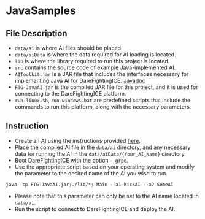 # JavaSamples

## File Description
- ```data/ai``` is where AI files should be placed.
- ```data/aiData``` is where the data required for AI loading is located.
- ```lib``` is where the library required to run this project is located.
- ```src``` contains the source code of example Java-implemented AI.
- ```AIToolkit.jar``` is a JAR file that includes the interfaces necessary for implementing Java AI for DareFightingICE. [Javadoc](https://www.ice.ci.ritsumei.ac.jp/~ftgaic/FTG-JavaAI-doc/)
- ```FTG-JavaAI.jar``` is the compiled JAR file for this project, and it is used for connecting to the DareFightingICE platform.
- ```run-linux.sh```, ```run-windows.bat``` are predefined scripts that include the commands to run this platform, along with the necessary parameters.

## Instruction
- Create an AI using the instructions provided [here](https://www.ice.ci.ritsumei.ac.jp/~ftgaic/index-2h.html).
- Place the compiled AI file in the `data/ai` directory, and any necessary data for running the AI in the `data/aiData/{Your_AI_Name}` directory.
- Boot DareFightingICE with the option `--grpc`.
- Use the appropriate script based on your operating system and modify the parameter to the desired name of the AI you wish to run.
```
java -cp FTG-JavaAI.jar;./lib/*; Main --a1 KickAI --a2 SomeAI
```
- Please note that this parameter can only be set to the AI name located in `data/ai`.
- Run the script to connect to DareFightingICE and deploy the AI.

